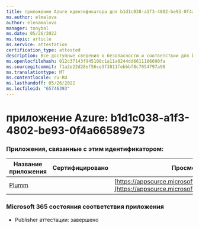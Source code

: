 ```yaml
---
title: приложение Azure идентификатора для b1d1c038-a1f3-4802-be93-0f4a66589e73
ms.author: elmalova
author: elenamalova
manager: tonybal
ms.date: 05/26/2022
ms.topic: article
ms.service: attestation
certification_type: attested
description: Все доступные сведения о безопасности и соответствии для b1d1c038-a1f3-4802-be93-0f4a66589e73.
ms.openlocfilehash: 012c37143f945108c1a11a0244dd6611186690fa
ms.sourcegitcommit: f1a2e22d28ef56ce3f3811febbbf8c7054797a98
ms.translationtype: MT
ms.contentlocale: ru-RU
ms.lasthandoff: 05/26/2022
ms.locfileid: "65746393"
---
```

# <a name="azure-app-id-b1d1c038-a1f3-4802-be93-0f4a66589e73"></a>приложение Azure: b1d1c038-a1f3-4802-be93-0f4a66589e73


### <a name="apps-associated-with-this-id"></a>Приложения, связанные с этим идентификатором:
| **Название приложения** | **Сертифицировано** | **Просмотр в AppSource** |
|--------------|---------------|-----------------------|
| [Plumm](../forward/WA200003326.md) |  | [https://appsource.microsoft.com/product/office/WA200003326](https://appsource.microsoft.com/product/office/WA200003326) |

### <a name="microsoft-365-app-compliance-status"></a>Microsoft 365 состояния соответствия приложения
- Publisher аттестации: завершено
